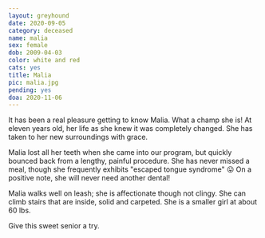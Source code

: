 ```yaml
---
layout: greyhound
date: 2020-09-05
category: deceased
name: malia
sex: female
dob: 2009-04-03
color: white and red
cats: yes
title: Malia
pic: malia.jpg
pending: yes
doa: 2020-11-06
---
```

It has been a real pleasure getting to know Malia. What a champ she is! At eleven years old, her life as she knew it was completely changed. She has taken to her new surroundings with grace. 

Malia lost all her teeth when she came into our program, but quickly bounced back from a lengthy, painful procedure.  She has never missed a meal, though she frequently exhibits "escaped tongue syndrome" 😛 On a positive note, she will never need another dental!

Malia walks well on leash; she is affectionate though not clingy. She can climb stairs that are inside, solid and carpeted. She is a smaller girl at about 60 lbs. 

Give this sweet senior a try.
